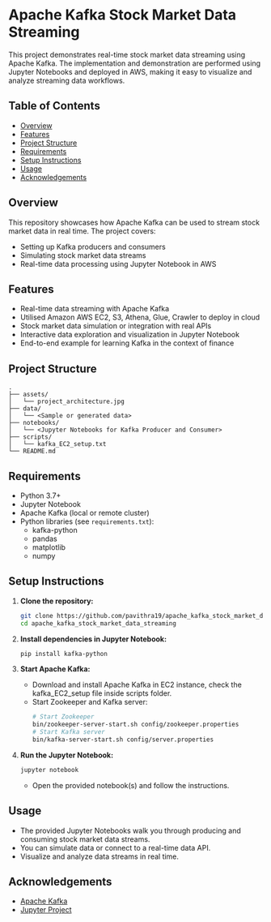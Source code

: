 # Apache Kafka Stock Market Data Streaming

This project demonstrates real-time stock market data streaming using Apache Kafka. The implementation and demonstration are performed using Jupyter Notebooks and deployed in AWS, making it easy to visualize and analyze streaming data workflows.

## Table of Contents

- [Overview](#overview)
- [Features](#features)
- [Project Structure](#project-structure)
- [Requirements](#requirements)
- [Setup Instructions](#setup-instructions)
- [Usage](#usage)
- [Acknowledgements](#acknowledgements)

## Overview

This repository showcases how Apache Kafka can be used to stream stock market data in real time. The project covers:

- Setting up Kafka producers and consumers
- Simulating stock market data streams
- Real-time data processing using Jupyter Notebook in AWS 

## Features

- Real-time data streaming with Apache Kafka
- Utilised Amazon AWS EC2, S3, Athena, Glue, Crawler to deploy in cloud
- Stock market data simulation or integration with real APIs
- Interactive data exploration and visualization in Jupyter Notebook
- End-to-end example for learning Kafka in the context of finance

## Project Structure

```
.
├── assets/
│   └── project_architecture.jpg
├── data/
│   └── <Sample or generated data>
├── notebooks/
│   └── <Jupyter Notebooks for Kafka Producer and Consumer>
├── scripts/
│   └── kafka_EC2_setup.txt
└── README.md
```

## Requirements

- Python 3.7+
- Jupyter Notebook
- Apache Kafka (local or remote cluster)
- Python libraries (see `requirements.txt`):
  - kafka-python
  - pandas
  - matplotlib
  - numpy

## Setup Instructions

1. **Clone the repository:**
   ```bash
   git clone https://github.com/pavithra19/apache_kafka_stock_market_data_streaming.git
   cd apache_kafka_stock_market_data_streaming
   ```

2. **Install dependencies in Jupyter Notebook:**
   ```bash
   pip install kafka-python
   ```

3. **Start Apache Kafka:**
   - Download and install Apache Kafka in EC2 instance, check the kafka_EC2_setup file inside scripts folder.
   - Start Zookeeper and Kafka server:
     ```bash
     # Start Zookeeper
     bin/zookeeper-server-start.sh config/zookeeper.properties
     # Start Kafka server
     bin/kafka-server-start.sh config/server.properties
     ```

4. **Run the Jupyter Notebook:**
   ```bash
   jupyter notebook
   ```
   - Open the provided notebook(s) and follow the instructions.

## Usage

- The provided Jupyter Notebooks walk you through producing and consuming stock market data streams.
- You can simulate data or connect to a real-time data API.
- Visualize and analyze data streams in real time.

## Acknowledgements

- [Apache Kafka](https://kafka.apache.org/)
- [Jupyter Project](https://jupyter.org/)
